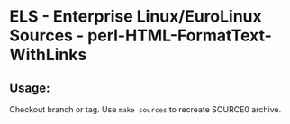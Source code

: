 # ELS - Enterprise Linux/EuroLinux Sources - perl-HTML-FormatText-WithLinks
 
## Usage:
  Checkout branch or tag. Use `make sources` to recreate  SOURCE0 archive.
